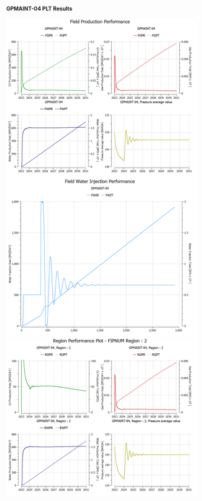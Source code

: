 #### GPMAINT-04 PLT Results

![](PLT/GPMAINT-04-Field_Production_Performance.png)
![](PLT/GPMAINT-04-Field_Water_Injection_Performance.png)
![](PLT/GPMAINT-04-Region_Performance_Plot_FIPNUM_Region_2.png)

